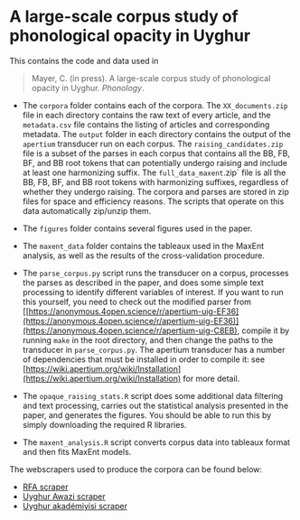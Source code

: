 # A large-scale corpus study of phonological opacity in Uyghur

This contains the code and data used in 

> Mayer, C. (in press). A large-scale corpus study of phonological opacity in Uyghur. *Phonology*.

* The `corpora` folder contains each of the corpora. The `XX_documents.zip` file in each directory contains the raw text of every article, and the `metadata.csv` file contains the listing of articles and corresponding metadata. The `output` folder in each directory contains the output of the `apertium` transducer run on each corpus. The `raising_candidates.zip` file is a subset of the parses in each corpus that contains all the BB, FB, BF, and BB root tokens that can potentially undergo raising and include at least one harmonizing suffix. The `full_data_maxent`.zip` file is all the BB, FB, BF, and BB root tokens with harmonizing suffixes, regardless of whether they undergo raising. The corpora and parses are stored in zip files for space and efficiency reasons. The scripts that operate on this data automatically zip/unzip them.
  
* The `figures` folder contains several figures used in the paper.
  
* The `maxent_data` folder contains the tableaux used in the MaxEnt analysis, as well as the results of the cross-validation procedure.

* The `parse_corpus.py` script runs the transducer on a corpus, processes the parses as described in the paper, and does some simple text processing to identify different variables of interest. If you want to run this yourself, you need to check out the modified parser from [[https://anonymous.4open.science/r/apertium-uig-EF36](https://anonymous.4open.science/r/apertium-uig-EF36)](https://anonymous.4open.science/r/apertium-uig-C8EB), compile it by running `make` in the root directory, and then change the paths to the transducer in `parse_corpus.py`. The apertium transducer has a number of dependencies that must be installed in order to compile it: see [https://wiki.apertium.org/wiki/Installation](https://wiki.apertium.org/wiki/Installation) for more detail. 

* The `opaque_raising_stats.R` script does some additional data filtering and text processing, carries out the statistical analysis presented in the paper, and generates the figures. You should be able to run this by simply downloading the required R libraries.

* The `maxent_analysis.R` script converts corpus data into tableaux format and then fits MaxEnt models.

The webscrapers used to produce the corpora can be found below:
* [RFA scraper](https://github.com/connormayer/RFA-Scraper)
* [Uyghur Awazi scraper](https://github.com/connormayer/uyghur_tools/tree/master/uyghur_awazi_scraper)
* [Uyghur akadémiyisi scraper](https://github.com/rgandhasri87/UyghurAcademyWebsiteSpider-EN)
